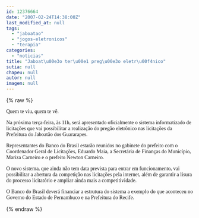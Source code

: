 ```yaml
---
id: 12376664
date: "2007-02-24T14:38:00Z"
last_modified_at: null
tags:
  - "jaboatao"
  - "jogos-eletronicos"
  - "terapia"
categories:
  - "noticias"
title: "Jaboat\u00e3o ter\u00e1 preg\u00e3o eletr\u00f4nico"
sutia: null
chapeu: null
autor: null
imagem: null
---
```

{% raw %}
<p><P><FONT face=Verdana>Quem te viu, quem te vê.</FONT></P></p>
<p><P><FONT face=Verdana>Na próxima terça-feira, às 11h, será apresentado oficialmente o sistema informatizado de licitações que vai possibilitar a realização do pregão eletrônico nas licitações da Prefeitura do Jaboatão dos Guararapes.</FONT></P></p>
<p><P><FONT face=Verdana>Representantes do Banco do Brasil estarão reunidos no gabinete do prefeito com o Coordenador Geral de Licitações, Eduardo Maia, a Secretária de Finanças do Município, Mariza Carneiro e o prefeito Newton Carneiro. </FONT></P></p>
<p><P><FONT face=Verdana>O novo sistema, que ainda não tem data prevista para entrar em funcionamento, vai possibilitar a abertura da competição nas licitações pela internet, além de garantir a lisura do processo licitatório e ampliar ainda mais a competitividade. </FONT></P></p>
<p><P><FONT face=Verdana>O Banco do Brasil deverá financiar a estrutura do sistema a exemplo do que aconteceu no Governo do Estado de Pernambuco e na Prefeitura do Recife.</FONT></P> </p>
{% endraw %}
